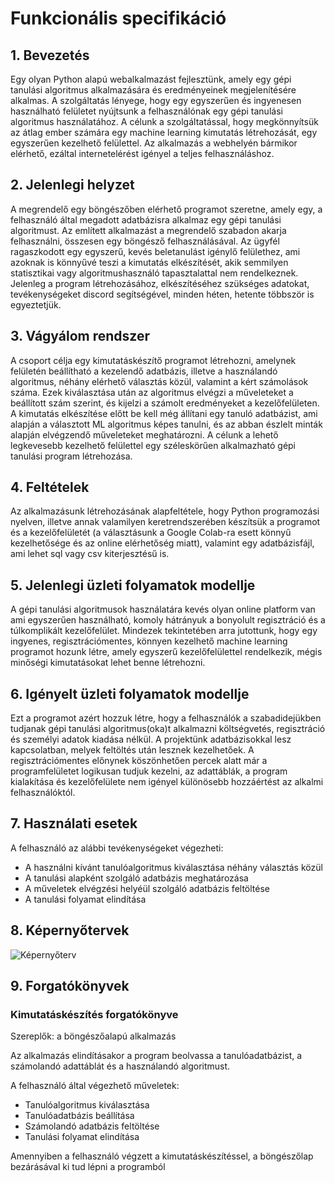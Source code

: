 # Funkcionális specifikáció

## 1. Bevezetés
Egy olyan Python alapú webalkalmazást fejlesztünk, amely egy gépi tanulási algoritmus alkalmazására és eredményeinek megjelenítésére alkalmas.
A szolgáltatás lényege, hogy egy egyszerűen és ingyenesen használható felületet nyújtsunk a felhasználónak egy gépi tanulási algoritmus használatához.
A célunk a szolgáltatással, hogy megkönnyítsük az átlag ember számára egy machine learning kimutatás létrehozását, egy egyszerűen kezelhető felülettel.
Az alkalmazás a webhelyén bármikor elérhető, ezáltal internetelérést igényel a teljes felhasználáshoz.

## 2. Jelenlegi helyzet
A megrendelő egy böngészőben elérhető programot szeretne, amely egy, a felhasználó által megadott adatbázisra alkalmaz egy gépi tanulási algoritmust. Az említett alkalmazást a megrendelő szabadon akarja felhasználni, összesen egy böngésző felhasználásával. Az ügyfél ragaszkodott egy egyszerű, kevés beletanulást igénylő felülethez, ami azoknak is könnyűvé teszi a kimutatás elkészítését, akik semmilyen statisztikai vagy algoritmushasználó tapasztalattal nem rendelkeznek. Jelenleg a program létrehozásához, elkészítéséhez szükséges adatokat, tevékenységeket discord segítségével, minden héten, hetente többször is egyeztetjük.

## 3. Vágyálom rendszer
A csoport célja egy kimutatáskészítő programot létrehozni, amelynek felületén beállítható a kezelendő adatbázis, illetve a használandó algoritmus, néhány elérhető választás közül, valamint a kért számolások száma. Ezek kiválasztása után az algoritmus elvégzi a műveleteket a beállított szám szerint, és kijelzi a számolt eredményeket a kezelőfelületen. A kimutatás elkészítése előtt be kell még állítani egy tanuló adatbázist, ami alapján a választott ML algoritmus képes tanulni, és az abban észlelt minták alapján elvégzendő műveleteket meghatározni. A célunk a lehető legkevesebb kezelhető felülettel egy széleskörűen alkalmazható gépi tanulási program létrehozása.

## 4. Feltételek
Az alkalmazásunk létrehozásának alapfeltétele, hogy Python programozási nyelven, illetve annak valamilyen keretrendszerében készítsük a programot és a kezelőfelületét (a választásunk a Google Colab-ra esett könnyű kezelhetősége és az online elérhetőség miatt), valamint egy adatbázisfájl, ami lehet sql vagy csv kiterjesztésű is.

## 5. Jelenlegi üzleti folyamatok modellje
A gépi tanulási algoritmusok használatára kevés olyan online platform van ami egyszerűen használható, komoly hátrányuk a bonyolult regisztráció és a túlkomplikált kezelőfelület. Mindezek tekintetében arra jutottunk, hogy egy ingyenes, regisztrációmentes, könnyen kezelhető machine learning programot hozunk létre, amely egyszerű kezelőfelülettel rendelkezik, mégis minőségi kimutatásokat lehet benne létrehozni. 

## 6. Igényelt üzleti folyamatok modellje
Ezt a programot azért hozzuk létre, hogy a felhasználók a szabadidejükben tudjanak gépi tanulási algoritmus(oka)t alkalmazni költségvetés, regisztráció és személyi adatok kiadása nélkül. A projektünk adatbázisokkal lesz kapcsolatban, melyek feltöltés után lesznek kezelhetőek. A regisztrációmentes előnynek köszönhetően percek alatt már a programfelületet logikusan tudjuk kezelni, az adattáblák, a program kialakítása és kezelőfelülete nem igényel különösebb hozzáértést az alkalmi felhasználóktól.

## 7. Használati esetek
A felhasználó az alábbi tevékenységeket végezheti:
- A használni kívánt tanulóalgoritmus kiválasztása néhány választás közül
- A tanulási alapként szolgáló adatbázis meghatározása
- A műveletek elvégzési helyéül szolgáló adatbázis feltöltése
- A tanulási folyamat elindítása

## 8. Képernyőtervek
![Képernyőterv](https://user-images.githubusercontent.com/82958011/162922588-24df4d44-1717-4bf9-b189-544f64494bbe.png)

## 9. Forgatókönyvek

### Kimutatáskészítés forgatókönyve
Szereplők: a böngészőalapú alkalmazás

Az alkalmazás elindításakor a program beolvassa a tanulóadatbázist, a számolandó adattáblát és a használandó algoritmust.

A felhasználó által végezhető műveletek:
- Tanulóalgoritmus kiválasztása
- Tanulóadatbázis beállítása
- Számolandó adatbázis feltöltése
- Tanulási folyamat elindítása

Amennyiben a felhasználó végzett a kimutatáskészítéssel, a böngészőlap bezárásával ki tud lépni a programból
